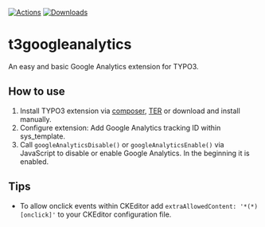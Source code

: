 [![Actions](https://github.com/visuellverstehen/t3googleanalytics/workflows/TER/badge.svg)](https://github.com/visuellverstehen/t3googleanalytics/actions)
[![Downloads](https://img.shields.io/packagist/dt/visuellverstehen/t3googleanalytics.svg)](https://packagist.org/packages/visuellverstehen/t3googleanalytics)

# t3googleanalytics
An easy and basic Google Analytics extension for TYPO3.

## How to use
1. Install TYPO3 extension via [composer](https://packagist.org/packages/visuellverstehen/t3googleanalytics), [TER](https://extensions.typo3.org/extension/t3googleanalytics/) or download and install manually.
2. Configure extension: Add Google Analytics tracking ID within sys_template.
3. Call `googleAnalyticsDisable()` or `googleAnalyticsEnable()` via JavaScript to disable or enable Google Analytics. In the beginning it is enabled.

## Tips
- To allow onclick events within CKEditor add `extraAllowedContent: '*(*)[onclick]'` to your CKEditor configuration file.
